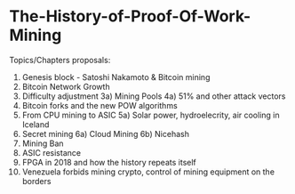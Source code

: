 # The-History-of-Proof-Of-Work-Mining
Topics/Chapters proposals:

1) Genesis block - Satoshi Nakamoto & Bitcoin mining
2) Bitcoin Network Growth
3) Difficulty adjustment 3a) Mining Pools
4a) 51% and other attack vectors
4) Bitcoin forks and the new POW algorithms
5) From CPU mining to ASIC 
5a) Solar power, hydroelecrity, air cooling in Iceland
6) Secret mining 6a) Cloud Mining 6b) Nicehash 
7) Mining Ban
8) ASIC resistance
9) FPGA in 2018 and how the history repeats itself
10) Venezuela forbids mining crypto, control of mining equipment on the borders
